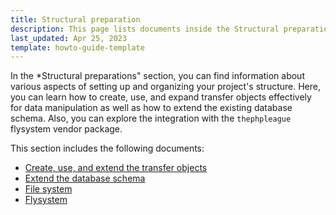 ```yaml
---
title: Structural preparation
description: This page lists documents inside the Structural preparations section
last_updated: Apr 25, 2023
template: howto-guide-template
---
```


In the *Structural preparations" section, you can find information about various aspects of setting up and organizing your project's structure. Here, you can learn how to create, use, and expand transfer objects effectively for data manipulation as well as how to extend the existing database schema. Also, you can explore the integration with the `thephpleague` flysystem vendor package.

This section includes the following documents:
* [Create, use, and extend the transfer objects](/docs/scos/dev/back-end-development/data-manipulation/data-ingestion/structural-preparations/create-use-and-extend-the-transfer-objects.html)
* [Extend the database schema](/docs/scos/dev/back-end-development/data-manipulation/data-ingestion/structural-preparations/extend-the-database-schema.html)
* [File system](/docs/scos/dev/back-end-development/data-manipulation/data-ingestion/structural-preparations/file-system.html)
* [Flysystem](/docs/scos/dev/back-end-development/data-manipulation/data-ingestion/structural-preparations/flysystem.html)